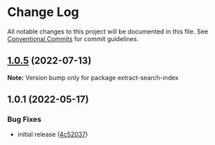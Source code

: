 # Change Log

All notable changes to this project will be documented in this file.
See [Conventional Commits](https://conventionalcommits.org) for commit guidelines.

## [1.0.5](https://github.com/codsen/codsen/compare/extract-search-index@1.0.4...extract-search-index@1.0.5) (2022-07-13)

**Note:** Version bump only for package extract-search-index





## 1.0.1 (2022-05-17)

### Bug Fixes

- initial release ([4c52037](https://github.com/codsen/codsen/commit/4c52037a0b862ce38a16b9612e73b6b7b64ecf34))
